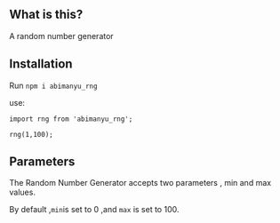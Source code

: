 ## What is this?
A random number generator

## Installation
Run `npm i abimanyu_rng`

use:
``` 
import rng from 'abimanyu_rng';

rng(1,100);
```

## Parameters
The Random Number Generator accepts two parameters , min and max values.

By default ,`min`is set to 0 ,and `max` is set to 100. 